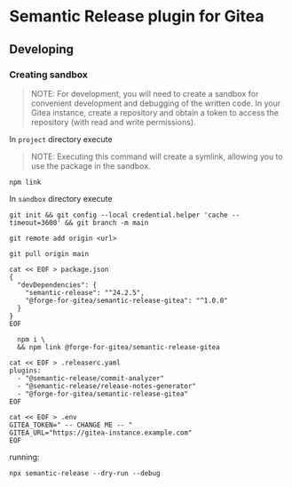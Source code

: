 # Semantic Release plugin for Gitea

## Developing

### Creating sandbox

> NOTE: For development, you will need to create a sandbox for convenient development and debugging of the written code. 
> In your Gitea instance, create a repository and obtain a token to access the repository (with read and write permissions).

In `project` directory execute
> NOTE: Executing this command will create a symlink, allowing you to use the package in the sandbox.
```shell
npm link
```

In `sandbox` directory execute

```shell
git init && git config --local credential.helper 'cache --timeout=3600' && git branch -m main
```
```shell
git remote add origin <url>
```
```shell
git pull origin main
```
```shell
cat << EOF > package.json
{
  "devDependencies": {
    "semantic-release": "^24.2.5",
    "@forge-for-gitea/semantic-release-gitea": "^1.0.0"
  }
}
EOF
```
```shell
  npm i \
  && npm link @forge-for-gitea/semantic-release-gitea
```
```shell
cat << EOF > .releaserc.yaml
plugins:
  - "@semantic-release/commit-analyzer"
  - "@semantic-release/release-notes-generator"
  - "@forge-for-gitea/semantic-release-gitea"
EOF
```
```shell
cat << EOF > .env
GITEA_TOKEN=" -- CHANGE ME -- "
GITEA_URL="https://gitea-instance.example.com"
EOF
```

running:
```shell
npx semantic-release --dry-run --debug
```
